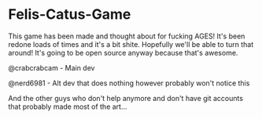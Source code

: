 # Felis-Catus-Game

This game has been made and thought about for fucking AGES! It's been redone loads of times and it's a bit shite. 
Hopefully we'll be able to turn that around! It's going to be open source anyway because that's awesome. 

@crabcrabcam - Main dev

@nerd6981 - Alt dev that does nothing however probably won't notice this

And the other guys who don't help anymore and don't have git accounts that probably made most of the art...
